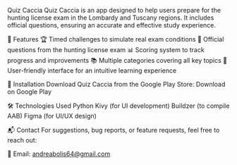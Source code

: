 Quiz Caccia
Quiz Caccia is an app designed to help users prepare for the hunting license exam in the Lombardy and Tuscany regions. It includes official questions, ensuring an accurate and effective study experience.

📌 Features
🏆 Timed challenges to simulate real exam conditions
🎯 Official questions from the hunting license exam
📊 Scoring system to track progress and improvements
📚 Multiple categories covering all key topics
🎨 User-friendly interface for an intuitive learning experience




🚀 Installation
Download Quiz Caccia from the Google Play Store:
Download on Google Play


🛠️ Technologies Used
Python
Kivy (for UI development)
Buildzer (to compile AAB)
Figma (for UI/UX design)

📬 Contact
For suggestions, bug reports, or feature requests, feel free to reach out:

📧 Email: andreabolis64@gmail.com
